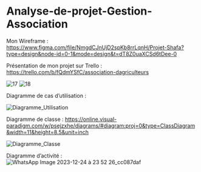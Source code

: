 # Analyse-de-projet-Gestion-Association
Mon Wireframe : https://www.figma.com/file/NmgdCJnUjD2spKb8rrLqnH/Projet-Shafa?type=design&node-id=0-1&mode=design&t=dT8Z0uaXCSd6tDee-0

Présentation de mon projet sur Trello : https://trello.com/b/fQdmYSfC/association-dagriculteurs

![17](https://github.com/Shafahatou/Analyse-de-projet-Gestion-Association/assets/154765711/458eb9af-b633-466d-9ac0-d02b52cb40f7)
![18](https://github.com/Shafahatou/Analyse-de-projet-Gestion-Association/assets/154765711/36633cbf-9097-4d19-9cef-c841dcf52a9a)



Diagramme de cas d’utilisation : 

![Diagramme_Utilisation](https://github.com/Shafahatou/Analyse-de-projet-Gestion-Association/assets/154765711/99c83d0c-92ac-4699-bb9b-c7d99e4e02d0)


Diagramme de classe : https://online.visual-paradigm.com/w/psejzxhe/diagrams/#diagram:proj=0&type=ClassDiagram&width=11&height=8.5&unit=inch

![Diagramme_Classe](https://github.com/Shafahatou/Analyse-de-projet-Gestion-Association/assets/154765711/17c1271c-cd95-476e-a986-01c6a2e3bd36)



Diagramme d’activité : ![WhatsApp Image 2023-12-24 à 23 52 26_cc087daf](https://github.com/Shafahatou/Analyse-de-projet-Gestion-Association/assets/154765711/0f638b3a-3580-4b29-ba96-c65662e61133)
